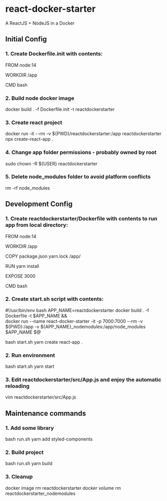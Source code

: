 # react-docker-starter
A ReactJS + NodeJS in a Docker


## Initial Config

### 1. Create Dockerfile.init with contents:

FROM node:14

WORKDIR /app

CMD bash

### 2. Build node docker image

docker build . -f Dockerfile.init -t reactdockerstarter

### 3. Create react project

docker run -it --rm -v ${PWD}/reactdockerstarter:/app reactdockerstarter npx create-react-app .

### 4. Change app folder permissions - probably owned by root

sudo chown -R ${USER} reactdockerstarter

### 5. Delete node_modules folder to avoid platform conflicts

rm -rf node_modules


## Development Config

### 1. Create reactdockerstarter/Dockerfile with contents to run app from local directory:

FROM node:14

WORKDIR /app

COPY package.json yarn.lock /app/

RUN yarn install

EXPOSE 3000

CMD bash

### 2. Create start.sh script with contents:

\#!/usr/bin/env bash
APP_NAME=reactdockerstarter
docker build . -f Dockerfile -t $APP_NAME && \
docker run --name react-docker-starter -it -p 7000:7000 --rm -v ${PWD}:/app -v ${APP_NAME}_nodemodules:/app/node_modules $APP_NAME $@

bash start.sh yarn create react-app .

### 2. Run environment

bash start.sh yarn start

### 3. Edit reactdockerstarter/src/App.js and enjoy the automatic reloading

vim reactdockerstarter/src/App.js


## Maintenance commands

### 1. Add some library

bash run.sh yarn add styled-components

### 2. Build project

bash run.sh yarn build

### 3. Cleanup

docker image rm reactdockerstarter
docker volume rm reactdockerstarter_nodemodules
